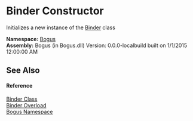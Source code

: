 # Binder Constructor 
 

Initializes a new instance of the <a href="T_Bogus_Binder">Binder</a> class

**Namespace:**&nbsp;<a href="N_Bogus">Bogus</a><br />**Assembly:**&nbsp;Bogus (in Bogus.dll) Version: 0.0.0-localbuild built on 1/1/2015 12:00:00 AM

## See Also


#### Reference
<a href="T_Bogus_Binder">Binder Class</a><br /><a href="Overload_Bogus_Binder__ctor">Binder Overload</a><br /><a href="N_Bogus">Bogus Namespace</a><br />